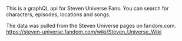 This is a graphQL api for Steven Universe Fans. You can search for characters, episodes, locations and songs. 

The data was pulled from the Steven Universe pages on fandom.com.
https://steven-universe.fandom.com/wiki/Steven_Universe_Wiki
